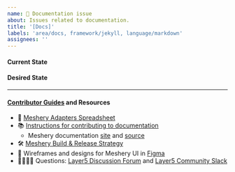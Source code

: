 ```yaml
---
name: 📄 Documentation issue
about: Issues related to documentation.
title: '[Docs]'
labels: 'area/docs, framework/jekyll, language/markdown'
assignees: ''
---
```

#### Current State


#### Desired State


---

#### [Contributor Guides](https://docs.meshery.io/project/contributing) and Resources
- 📝 [Meshery Adapters Spreadsheet](https://docs.google.com/spreadsheets/d/1rGGpSXC68iDJzNRU-qZIRQsZUwkt1qLFg7JCs4pfvbU/edit?usp=sharing)
- 📚 [Instructions for contributing to documentation](https://docs.meshery.io/project/contributing/contributing-docs)
   - Meshery documentation [site](https://docs.meshery.io/) and [source](https://github.com/meshery/meshery/tree/master/docs)
- 🛠 [Meshery Build & Release Strategy](https://docs.meshery.io/project/build-and-release)
- 🎨 Wireframes and designs for Meshery UI in [Figma](https://www.figma.com/file/SMP3zxOjZztdOLtgN4dS2W/Meshery-UI)
- 🙋🏾🙋🏼 Questions: [Layer5 Discussion Forum](https://discuss.layer5.io) and [Layer5 Community Slack](http://slack.layer5.io)